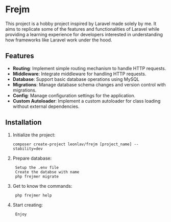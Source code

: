 # Frejm

This project is a hobby project inspired by Laravel made solely by me. It aims to replicate some of the features and functionalities of Laravel while providing a learning experience for developers interested in understanding how frameworks like Laravel work under the hood.

## Features

- **Routing**: Implement simple routing mechanism to handle HTTP requests.
- **Middleware**: Integrate middleware for handling HTTP requests.
- **Database**: Support basic database operations using MySQL
- **Migrations**: Manage database schema changes and version control with migrations.
- **Config**: Manage configuration settings for the application.
- **Custom Autoloader**: Implement a custom autoloader for class loading without external dependencies.

## Installation

1. Initialize the project:

   ```
   composer create-project leonlav/frejm [project_name] --stability=dev
   ```

2. Prepare database:
   ```
    Setup the .env file
    Create the databse with name
    php frejmer migrate
   ```

3. Get to know the commands:
   ```
    php frejmer help
   ```

4. Start creating:
   ```
    Enjoy
   ```
